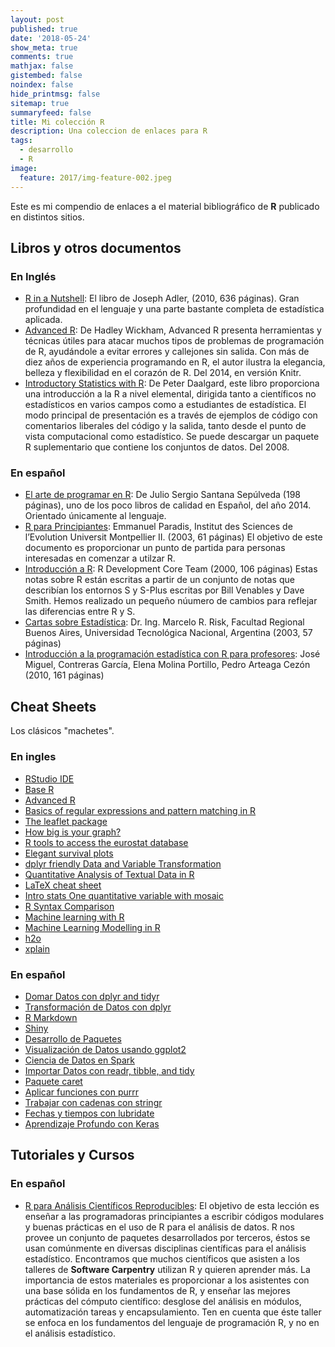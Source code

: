 ```yaml
---
layout: post
published: true
date: '2018-05-24'
show_meta: true
comments: true
mathjax: false
gistembed: false
noindex: false
hide_printmsg: false
sitemap: true
summaryfeed: false
title: Mi colección R
description: Una coleccion de enlaces para R
tags:
  - desarrollo
  - R
image:
  feature: 2017/img-feature-002.jpeg
---
```

Este es mi compendio de enlaces a el material bibliográfico de **R** publicado en distintos sitios.

## Libros y otros documentos

### En Inglés

+ [R in a Nutshell](https://visualization.sites.clemson.edu/reu/resources/RText.pdf): El libro de Joseph Adler, (2010, 636 páginas). Gran profundidad en el lenguaje y una parte bastante completa de estadística aplicada.
+ [Advanced R](http://adv-r.had.co.nz/): De Hadley Wickham, Advanced R presenta herramientas y técnicas útiles para atacar muchos tipos de problemas de programación de R, ayudándole a evitar errores y callejones sin salida. Con más de diez años de experiencia programando en R, el autor ilustra la elegancia, belleza y flexibilidad en el corazón de R. Del 2014, en versión Knitr.
+ [Introductory Statistics with R](http://www.academia.dk/BiologiskAntropologi/Epidemiologi/PDF/Introductory_Statistics_with_R__2nd_ed.pdf): De Peter Daalgard, este libro proporciona una introducción a la R a nivel elemental, dirigida tanto a científicos no estadísticos en varios campos como a estudiantes de estadística. El modo principal de presentación es a través de ejemplos de código con comentarios liberales del código y la salida, tanto desde el punto de vista computacional como estadístico. Se puede descargar un paquete R suplementario que contiene los conjuntos de datos. Del 2008.

### En español

+ [El arte de programar en R](https://cran.r-project.org/doc/contrib/Santana_El_arte_de_programar_en_R.pdf): De Julio Sergio Santana Sepúlveda (198 páginas), uno de los poco libros de calidad en Español, del año 2014. Orientado únicamente al lenguaje.
+ [R para Principiantes](https://cran.r-project.org/doc/contrib/rdebuts_es.pdf): Emmanuel Paradis, Institut des Sciences de l’Evolution Universit Montpellier II. (2003, 61 páginas) El objetivo de este documento es proporcionar un punto de partida para personas interesadas en comenzar a utilzar R. 
+ [Introducción a R](https://cran.r-project.org/doc/contrib/R-intro-1.1.0-espanol.1.pdf): R Development Core Team (2000, 106 páginas) Estas notas sobre R están escritas a partir de un conjunto de notas que describían los entornos S y S-Plus escritas por Bill Venables y Dave Smith. Hemos realizado un pequeño núumero de cambios para reflejar las diferencias entre R y S.	
+ [Cartas sobre Estadística](https://cran.r-project.org/doc/contrib/Risk-Cartas-sobre-Estadistica.pdf): Dr. Ing. Marcelo R. Risk, Facultad Regional Buenos Aires, Universidad Tecnológica Nacional, Argentina (2003, 57 páginas)
+ [Introducción a la programación estadística con R para profesores](http://www.ugr.es/~batanero/pages/ARTICULOS/libroR.pdf): José Miguel, Contreras García, Elena Molina Portillo, Pedro Arteaga Cezón (2010, 161 páginas)


## Cheat Sheets

Los clásicos "machetes".

### En ingles

+ [RStudio IDE](https://github.com/rstudio/cheatsheets/raw/master/rstudio-ide.pdf)
+ [Base R](http://github.com/rstudio/cheatsheets/raw/master/base-r.pdf)
+ [Advanced R](https://www.rstudio.com/wp-content/uploads/2016/02/advancedR.pdf)
+ [Basics of regular expressions and pattern matching in R ](https://www.rstudio.com/wp-content/uploads/2016/09/RegExCheatsheet.pdf)
+ [The leaflet package](https://github.com/rstudio/cheatsheets/raw/master/leaflet.pdf)
+ [How big is your graph?](https://github.com/rstudio/cheatsheets/raw/master/how-big-is-your-graph.pdf)
+ [R tools to access the eurostat database](https://github.com/rstudio/cheatsheets/raw/master/eurostat.pdf)
+ [Elegant survival plots](https://github.com/rstudio/cheatsheets/raw/master/eurostat.pdf)
+ [dplyr friendly Data and Variable Transformation](http://github.com/rstudio/cheatsheets/raw/master/sjmisc.pdf)
+ [Quantitative Analysis of Textual Data in R](https://github.com/rstudio/cheatsheets/raw/master/quanteda.pdf)
+ [LaTeX cheat sheet](https://wch.github.io/latexsheet/latexsheet-a4.pdf)
+ [Intro stats One quantitative variable with mosaic](https://github.com/rstudio/cheatsheets/raw/master/mosaic.pdf)
+ [R Syntax Comparison](https://github.com/rstudio/cheatsheets/raw/master/syntax.pdf)
+ [Machine learning with R](https://github.com/rstudio/cheatsheets/raw/master/mlr.pdf)
+ [Machine Learning Modelling in R](https://github.com/rstudio/cheatsheets/raw/master/Machine%20Learning%20Modelling%20in%20R.pdf)
+ [h2o](https://github.com/rstudio/cheatsheets/raw/master/h2o.pdf)
+ [xplain](https://github.com/rstudio/cheatsheets/raw/master/xplain.pdf)

### En español

+ [Domar Datos con dplyr and tidyr ](https://github.com/rstudio/cheatsheets/raw/master/translations/spanish/data-wrangling-cheatsheet_Spanish.pdf)
+ [Transformación de Datos con dplyr](https://github.com/rstudio/cheatsheets/raw/master/translations/spanish/data-transformation_Spanish.pdf)
+ [R Markdown](https://github.com/rstudio/cheatsheets/raw/master/translations/spanish/rmarkdown_Spanish.pdf)
+ [Shiny](https://github.com/rstudio/cheatsheets/raw/master/translations/spanish/shiny_Spanish.pdf)
+ [Desarrollo de Paquetes](https://github.com/rstudio/cheatsheets/raw/master/translations/spanish/devtools-cheatsheet_Spanish.pdf)
+ [Visualización de Datos usando ggplot2](https://github.com/rstudio/cheatsheets/raw/master/translations/spanish/ggplot2.pdf)
+ [Ciencia de Datos en Spark](https://github.com/rstudio/cheatsheets/raw/master/translations/spanish/sparklyrSpanish.pdf)
+ [Importar Datos con readr, tibble, and tidy](https://github.com/rstudio/cheatsheets/raw/master/translations/spanish/data-import-cheatsheet_Spanish.pdf)
+ [Paquete caret](https://github.com/rstudio/cheatsheets/raw/master/translations/spanish/caret-cheatsheet_Spanish.pdf)
+ [Aplicar funciones con purrr](https://github.com/rstudio/cheatsheets/raw/master/translations/spanish/purrr_COrtega_Spanish.pdf)
+ [Trabajar con cadenas con stringr](https://github.com/rstudio/cheatsheets/raw/master/translations/spanish/strings_Spanish.pdf)
+ [Fechas y tiempos con lubridate](https://github.com/rstudio/cheatsheets/raw/master/translations/spanish/lubridate_Spanish.pdf)
+ [Aprendizaje Profundo con Keras](https://github.com/rstudio/cheatsheets/raw/master/translations/spanish/keras_Spanish.pdf)

## Tutoriales y Cursos

### En español


+ [R para Análisis Científicos Reproducibles](https://swcarpentry.github.io/r-novice-gapminder-es/):
El objetivo de esta lección es enseñar a las programadoras principiantes a
escribir códigos modulares y buenas prácticas en el uso de R para el análisis de
datos. R nos provee un conjunto de paquetes desarrollados por terceros, éstos se
usan comúnmente en diversas disciplinas científicas para el análisis
estadístico. Encontramos que muchos científicos que asisten a los talleres de
**Software Carpentry** utilizan R y quieren aprender más. La importancia de estos
materiales es proporcionar a los asistentes con una base sólida en los
fundamentos de R, y enseñar las mejores prácticas del cómputo científico:
desglose del análisis en módulos, automatización tareas y encapsulamiento. Ten
en cuenta que éste taller se enfoca en los fundamentos del lenguaje de
programación R, y no en el análisis estadístico.

